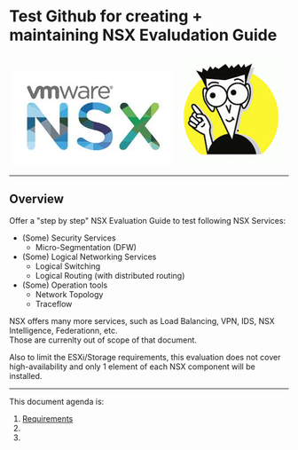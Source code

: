 # Test Github for creating + maintaining NSX Evaludation Guide

<p align="center">
  <img width="292" height="172" src="/docs/assets/logo/NSX_Logo.jpeg">
  <img width="200" height="200" src="/docs/assets/logo/For_Dummies.jpeg">
</p>

---

## Overview
Offer a "step by step" NSX Evaluation Guide to test following NSX Services:
- (Some) Security Services
  - Micro-Segmentation (DFW)
- (Some) Logical Networking Services
  - Logical Switching
  - Logical Routing (with distributed routing)
- (Some) Operation tools
  - Network Topology
  - Traceflow

NSX offers many more services, such as Load Balancing, VPN, IDS, NSX Intelligence, Federationn, etc.  
Those are currenlty out of scope of that document.  

Also to limit the ESXi/Storage requirements, this evaluation does not cover high-availability and only 1 element of each NSX component will be installed.

---
This document agenda is:
1. [Requirements](/docs/1-Requirements.md)
2. 
3. 



